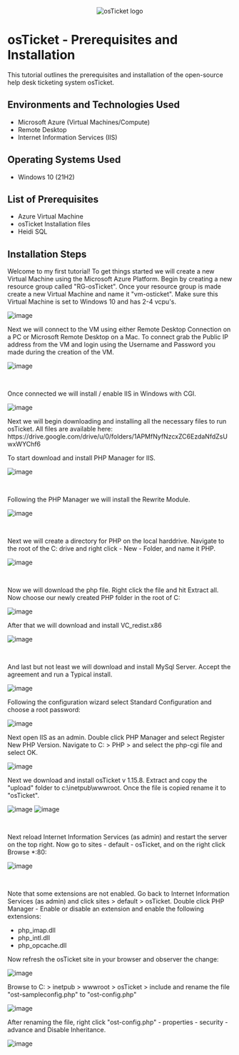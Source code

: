<p align="center">
<img src="https://i.imgur.com/Clzj7Xs.png" alt="osTicket logo"/>
</p>

<h1>osTicket - Prerequisites and Installation</h1>
This tutorial outlines the prerequisites and installation of the open-source help desk ticketing system osTicket.<br />


<h2>Environments and Technologies Used</h2>

- Microsoft Azure (Virtual Machines/Compute)
- Remote Desktop
- Internet Information Services (IIS)

<h2>Operating Systems Used </h2>

- Windows 10</b> (21H2)

<h2>List of Prerequisites</h2>

- Azure Virtual Machine
- osTicket Installation files
- Heidi SQL

<h2>Installation Steps</h2>

<p>Welcome to my first tutorial! To get things started we will create a new Virtual Machine using the Microsoft Azure Platform. Begin by creating a new resource group called "RG-osTicket". Once your resource group is made create a new Virtual Machine and name it "vm-osticket". Make sure this Virtual Machine is set to Windows 10 and has 2-4 vcpu's.</p>

![image](https://user-images.githubusercontent.com/111653930/235471893-c5bb8b4b-3e13-4ec1-bef5-6daac2fbd079.png)
<br/>


<p>
Next we will connect to the VM using either Remote Desktop Connection on a PC or Microsoft Remote Desktop on a Mac. To connect grab the Public IP address from the VM and login using the Username and Password you made during the creation of the VM.
</p>

![image](https://user-images.githubusercontent.com/111653930/235473276-5c17744a-a14e-425f-8fd1-068f692072cc.png)

<br>


Once connected we will install / enable IIS in Windows with CGI. 


![image](https://user-images.githubusercontent.com/111653930/235476668-87ed5a24-95e2-4900-b2b7-cfdb6e727a1c.png)

<p> Next we will begin downloading and installing all the necessary files to run osTicket. All files are available here: https://drive.google.com/drive/u/0/folders/1APMfNyfNzcxZC6EzdaNfdZsUwxWYChf6

To start download and install PHP Manager for IIS.</p>

![image](https://user-images.githubusercontent.com/111653930/235494410-b5fb0fcc-291e-4bb7-9953-02812dc023c7.png)

<br>
<p> Following the PHP Manager we will install the Rewrite Module. </p>


![image](https://user-images.githubusercontent.com/111653930/235495727-eff79be9-b6c8-4fcf-9b20-d89cb62da4db.png)

<br>


Next we will create a directory for PHP on the local harddrive. Navigate to the root of the C: drive and right click - New - Folder, and name it PHP.

![image](https://user-images.githubusercontent.com/111653930/235520886-58cbffdf-4313-4392-aebd-16d32efbe2f8.png)

<br>

Now we will download the php file. Right click the file and hit Extract all. Now choose our newly created PHP folder in the root of C:


![image](https://user-images.githubusercontent.com/111653930/235523489-c78ab3b4-f600-475f-b16e-2ad8d6d88cdb.png)


After that we will download and install VC_redist.x86

![image](https://user-images.githubusercontent.com/111653930/235524296-78c66f23-48cf-4217-9b95-0774475409c2.png)

<br>

And last but not least we will download and install MySql Server. Accept the agreement and run a Typical install. 

![image](https://user-images.githubusercontent.com/111653930/235525127-54be54a4-fdf8-4f8f-b82e-deb56f91171b.png)
<br>



Following the configuration wizard select Standard Configuration and choose a root password:

![image](https://user-images.githubusercontent.com/111653930/235526906-2bcb4de5-5a44-4ffd-af9d-766f973ae884.png)


Next open IIS as an admin. Double click PHP Manager and select Register New PHP Version. Navigate to C: > PHP > and select the php-cgi file and select OK.

![image](https://user-images.githubusercontent.com/111653930/235528502-c1136453-67e1-4047-857a-ef20f0c61d64.png)


Next we download and install osTicket v 1.15.8. Extract and copy the "upload" folder to c:\inetpub\wwwroot. Once the file is copied rename it to "osTicket".

![image](https://user-images.githubusercontent.com/111653930/235529939-382680e1-3fa2-41c6-a23b-cbb848713a95.png)
![image](https://user-images.githubusercontent.com/111653930/235530190-ce6af00d-974d-4bb0-99c7-52d799f6bdc1.png)

<br>

Next reload Internet Information Services (as admin) and restart the server on the top right. Now go to sites - default - osTicket, and on the right click Browse *:80:

![image](https://user-images.githubusercontent.com/111653930/235531056-78596e09-165e-4d61-84bd-2fa567f370a9.png)

<br>

Note that some extensions are not enabled. Go back to Internet Information Services (as admin) and click sites > default > osTicket. Double click PHP Manager - Enable or disable an extension and enable the following extensions:
- php_imap.dll
- php_intl.dll
- php_opcache.dll

Now refresh the osTicket site in your browser and observer the change:

![image](https://user-images.githubusercontent.com/111653930/235532568-aacc28b5-a6c7-4bc3-a0f6-8d882df93e9a.png)


Browse to C: > inetpub > wwwroot > osTicket > include and rename the file "ost-sampleconfig.php" to "ost-config.php"

![image](https://user-images.githubusercontent.com/111653930/235533309-1cc820bc-bb44-455a-9cd4-87a6fe4d4f7f.png)



After renaming the file, right click "ost-config.php" - properties - security - advance and Disable Inheritance.

![image](https://user-images.githubusercontent.com/111653930/235534738-a624c9da-0663-48a1-884c-509918067959.png)




